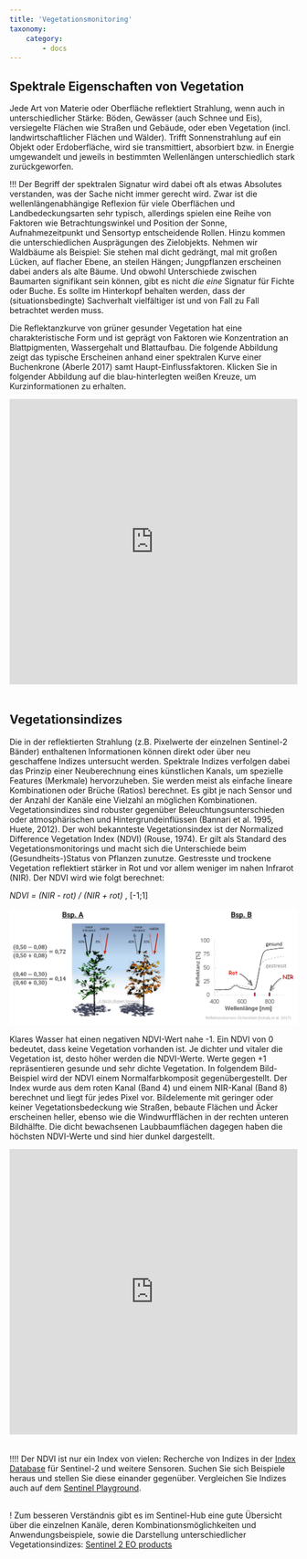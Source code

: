 ```yaml
---
title: 'Vegetationsmonitoring'
taxonomy:
    category:
        - docs
---
```


## Spektrale Eigenschaften von Vegetation

Jede Art von Materie oder Oberfläche reflektiert Strahlung, wenn auch in unterschiedlicher Stärke: Böden, Gewässer (auch Schnee und Eis), versiegelte Flächen wie Straßen und Gebäude, oder eben Vegetation (incl. landwirtschaftlicher Flächen und Wälder).
Trifft Sonnenstrahlung auf ein Objekt oder Erdoberfläche, wird sie transmittiert, absorbiert bzw. in Energie umgewandelt und jeweils in bestimmten Wellenlängen unterschiedlich stark zurückgeworfen.

!!! Der Begriff der spektralen Signatur wird dabei oft als etwas Absolutes verstanden, was der Sache nicht immer gerecht wird. Zwar ist die wellenlängenabhängige Reflexion für viele Oberflächen und Landbedeckungsarten sehr typisch, allerdings spielen eine Reihe von Faktoren wie Betrachtungswinkel und Position der Sonne, Aufnahmezeitpunkt und Sensortyp entscheidende Rollen. Hinzu kommen die unterschiedlichen Ausprägungen des Zielobjekts.
Nehmen wir Waldbäume als Beispiel: Sie stehen mal dicht gedrängt, mal mit großen Lücken, auf flacher Ebene, an steilen Hängen; Jungpflanzen erscheinen dabei anders als alte Bäume. Und obwohl Unterschiede zwischen Baumarten signifikant sein können, gibt es nicht *die eine* Signatur für Fichte oder Buche. Es sollte im Hinterkopf behalten werden, dass der (situationsbedingte) Sachverhalt  vielfältiger ist und von Fall zu Fall betrachtet werden muss.

Die Reflektanzkurve von grüner gesunder Vegetation hat eine charakteristische Form und ist geprägt von Faktoren wie Konzentration an Blattpigmenten, Wassergehalt und Blattaufbau. Die folgende Abbildung zeigt das typische Erscheinen anhand einer spektralen Kurve einer Buchenkrone (Aberle 2017) samt Haupt-Einflussfaktoren. Klicken Sie in folgender Abbildung auf die blau-hinterlegten weißen Kreuze, um Kurzinformationen zu erhalten.

<style>iframe{max-width: 600px; width: 100%; height: 500px; max-height: 600px}</style>
<iframe src="https://h5p.org/h5p/embed/240206" width="100%" max-width=600 max-height="600" height=400 frameborder="0" allowfullscreen="allowfullscreen"></iframe>
<br><br>

## Vegetationsindizes
Die in der reflektierten Strahlung (z.B. Pixelwerte der einzelnen Sentinel-2 Bänder) enthaltenen Informationen können direkt oder über neu geschaffene Indizes untersucht werden. Spektrale Indizes verfolgen dabei das Prinzip einer Neuberechnung eines künstlichen Kanals, um spezielle Features (Merkmale) hervorzuheben. Sie werden meist als einfache lineare Kombinationen oder Brüche (Ratios) berechnet. Es gibt je nach Sensor und der Anzahl der Kanäle eine Vielzahl an möglichen Kombinationen.
Vegetationsindizes sind robuster gegenüber Beleuchtungsunterschieden oder atmosphärischen und Hintergrundeinflüssen (Bannari et al. 1995, Huete, 2012).
Der wohl bekannteste Vegetationsindex ist der Normalized Difference Vegetation Index (NDVI) (Rouse, 1974). Er gilt als Standard des Vegetationsmonitorings und macht sich die Unterschiede beim (Gesundheits-)Status von Pflanzen zunutze. Gestresste und trockene Vegetation reflektiert stärker in Rot und vor allem weniger im nahen Infrarot (NIR).
Der NDVI wird wie folgt berechnet:

*NDVI = (NIR - rot) / (NIR + rot)* ,  [-1;1]

![NDVI](NDVII_calculation_b.png)

Klares Wasser hat einen negativen NDVI-Wert nahe -1. Ein NDVI von 0 bedeutet, dass keine Vegetation vorhanden ist. Je dichter und vitaler die Vegetation ist, desto höher werden die NDVI-Werte. Werte gegen +1 repräsentieren gesunde und sehr dichte Vegetation. In folgendem Bild-Beispiel wird der NDVI einem Normalfarbkomposit gegenübergestellt. Der Index wurde aus dem roten Kanal (Band 4) und einem NIR-Kanal (Band 8) berechnet und liegt für jedes Pixel vor. Bildelemente mit geringer oder keiner Vegetationsbedeckung wie Straßen, bebaute Flächen und Äcker erscheinen heller, ebenso wie die Windwurfflächen in der rechten unteren Bildhälfte. Die dicht bewachsenen Laubbaumflächen dagegen haben die höchsten NDVI-Werte und sind hier dunkel dargestellt.

<style>iframe{max-width: 600px; width: 100%; height: 500px; max-height: 600px}</style>
<iframe src="https://h5p.org/h5p/embed/311729" width="100%" max-width=600 max-height="600" height=400 frameborder="0" allowfullscreen="allowfullscreen"></iframe>
<br><br>

!!!! Der NDVI ist nur ein Index von vielen: Recherche von Indizes in der [Index Database](https://www.indexdatabase.de/) für Sentinel-2 und weitere Sensoren. Suchen Sie sich Beispiele heraus und stellen Sie diese einander gegenüber. Vergleichen Sie Indizes auch auf dem [Sentinel Playground](https://apps.sentinel-hub.com/sentinel-playground/?source=S2&lat=50.03619419013074&lng=8.040962219238281&zoom=13&preset=1_NATURAL_COL0R&layers=B02,B12,B08&maxcc=20&gain=1.0&gamma=1.0&time=2015-01-01|2018-05-17&atmFilter=&showDates=false).
<br><br>

! Zum besseren Verständnis gibt es im Sentinel-Hub eine gute Übersicht über die einzelnen Kanäle, deren Kombinationsmöglichkeiten und Anwendungsbeispiele, sowie die Darstellung unterschiedlicher Vegetationsindizes: [Sentinel 2 EO products](https://www.sentinel-hub.com/develop/documentation/eo_products/Sentinel2EOproducts)
<br><br>
